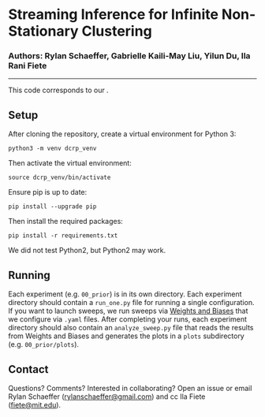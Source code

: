 # Streaming Inference for Infinite Non-Stationary Clustering

### Authors: Rylan Schaeffer, Gabrielle Kaili-May Liu, Yilun Du, Ila Rani Fiete

-----

This code corresponds to our .


## Setup

After cloning the repository, create a virtual environment for Python 3:

`python3 -m venv dcrp_venv`

Then activate the virtual environment:

`source dcrp_venv/bin/activate`

Ensure pip is up to date:

`pip install --upgrade pip`

Then install the required packages:

`pip install -r requirements.txt`

We did not test Python2, but Python2 may work.


## Running

Each experiment (e.g. `00_prior`) is in its own directory. Each experiment directory should contain a 
`run_one.py` file for running a single configuration. If you want to launch sweeps, 
we run sweeps via [Weights and Biases](https://wandb.ai/) that we configure via `.yaml` files. 
After completing your runs, each experiment directory should also contain an `analyze_sweep.py`
file that reads the results from Weights and Biases and generates the plots in a `plots`
subdirectory (e.g. `00_prior/plots`).

## Contact

Questions? Comments? Interested in collaborating? Open an issue or 
email Rylan Schaeffer (rylanschaeffer@gmail.com) and cc Ila Fiete (fiete@mit.edu).
